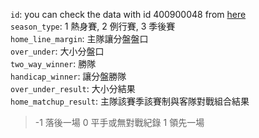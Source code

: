 `id`: you can check the data with id 400900048 from [here](http://www.espn.com/nba/game?gameId=400900048)  
`season_type`: 1 熱身賽, 2 例行賽, 3 季後賽  
`home_line_margin`: 主隊讓分盤盤口  
`over_under`: 大小分盤口  
`two_way_winner`: 勝隊  
`handicap_winner`: 讓分盤勝隊  
`over_under_result`: 大小分結果  
`home_matchup_result`: 主隊該賽季該賽制與客隊對戰組合結果 
> -1 落後一場 0 平手或無對戰紀錄 1 領先一場
